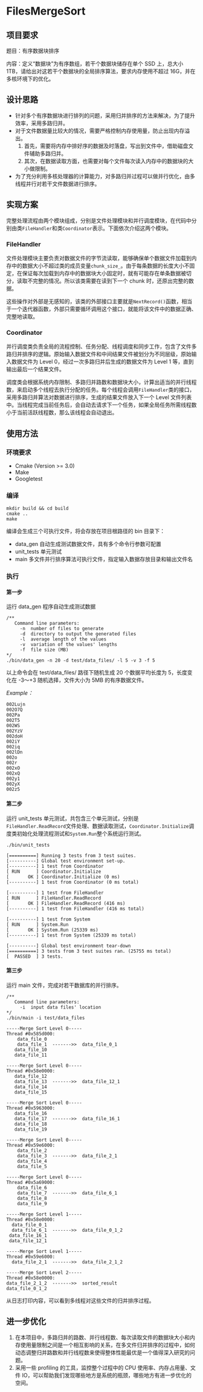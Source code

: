 # FilesMergeSort

## 项目要求

题目：有序数据块排序

内容：定义“数据块”为有序数组，若干个数据块储存在单个 SSD 上，总大小 1TB，请给出对这若干个数据块的全局排序算法，要求内存使用不超过 16G，并在多核环境下的优化。

## 设计思路

- 针对多个有序数据块进行排列的问题，采用归并排序的方法来解决，为了提升效率，采用多路归并。
- 对于文件数据量比较大的情况，需要严格控制内存使用量，防止出现内存溢出。
  1. 首先，需要将内存中排好序的数据及时落盘，写出到文件中，借助磁盘文件辅助多路归并。
  2. 其次，在数据读取方面，也需要对每个文件每次读入内存中的数据块的大小做限制。
- 为了充分利用多核处理器的计算能力，对多路归并过程可以做并行优化，由多线程并行对若干文件数据进行排序。

## 实现方案

完整处理流程由两个模块组成，分别是文件处理模块和并行调度模块，在代码中分别由类`FileHandler`和类`Coordinator`表示。下面依次介绍这两个模块。

### FileHandler

文件处理模块主要负责对数据文件的字节流读取，能够确保单个数据文件加载到内存中的数据大小不超过类的成员变量`chunk_size_`。由于每条数据的长度大小不固定，在保证每次加载到内存中的数据块大小固定时，就有可能存在单条数据被切分，读取不完整的情况。所以该类需要在读到下一个 chunk 时，还原出完整的数据。

这些操作对外部是无感知的，该类的外部接口主要就是`NextRecord()`函数，相当于一个迭代器函数，外部只需要循环调用这个接口，就能将该文件中的数据正确、完整地读取。

### Coordinator

并行调度类负责全局的流程控制、任务分配、线程调度和同步工作，包含了文件多路归并排序的逻辑。原始输入数据文件和中间结果文件被划分为不同层级，原始输入数据文件为 Level 0，经过一次多路归并后生成的数据文件为 Level 1 等，直到输出最后一个结果文件。

调度类会根据系统内存限制、多路归并路数和数据块大小，计算出适当的并行线程数，来启动多个线程去执行分配的任务。每个线程会调用`FileHandler`类的接口，采用多路归并算法对数据进行排序，生成的结果文件放入下一个 Level 文件列表中。当线程完成当前任务后，会自动去请求下一个任务，如果全局任务所需线程数小于当前活跃线程数，那么该线程会自动退出。

## 使用方法

### 环境要求

- Cmake (Version >= 3.0)
- Make
- Googletest

### 编译

```shell
mkdir build && cd build
cmake ..
make
```

编译会生成三个可执行文件，将会存放在项目根路径的 bin 目录下：

- data_gen 自动生成测试数据文件，具有多个命令行参数可配置
- unit_tests 单元测试
- main 多文件并行排序算法可执行文件，指定输入数据存放目录和输出文件名

### 执行

#### 第一步

运行 data_gen 程序自动生成测试数据

```shell
/**
   Command line parameters:
     -n  number of files to generate
     -d  directory to output the generated files
     -l  average length of the values
     -v  variation of the values' lengths
     -f  file size (MB)
*/
./bin/data_gen -n 20 -d test/data_files/ -l 5 -v 3 -f 5
```

以上命令会在 test/data_files/ 路径下随机生成 20 个数据平均长度为 5，长度变化在 -3～+3 随机选择，文件大小为 5MB 的有序数据文件。

*Example：*

```
002Lujn
002O7Q
002Pa
002T5
002WS
002YzV
002doH
002iY
002iq
002lDn
002o
002r
002xO
002xQ
002y1
002yX
002z5
```

#### 第二步

运行 unit_tests 单元测试，共包含三个单元测试，分别是`FileHandler.ReadRecord`文件处理、数据读取测试，`Coordinator.Initialize`调度类初始化处理流程测试和`System.Run`整个系统运行测试。

```shell
./bin/unit_tests

[==========] Running 3 tests from 3 test suites.
[----------] Global test environment set-up.
[----------] 1 test from Coordinator
[ RUN      ] Coordinator.Initialize
[       OK ] Coordinator.Initialize (0 ms)
[----------] 1 test from Coordinator (0 ms total)

[----------] 1 test from FileHandler
[ RUN      ] FileHandler.ReadRecord
[       OK ] FileHandler.ReadRecord (416 ms)
[----------] 1 test from FileHandler (416 ms total)

[----------] 1 test from System
[ RUN      ] System.Run
[       OK ] System.Run (25339 ms)
[----------] 1 test from System (25339 ms total)

[----------] Global test environment tear-down
[==========] 3 tests from 3 test suites ran. (25755 ms total)
[  PASSED  ] 3 tests.
```

#### 第三步

运行 main 文件，完成对若干数据库的并行排序。

```shell
/**
   Command line parameters:
     -i  input data files' location
*/
./bin/main -i test/data_files

-----Merge Sort Level 0-----
Thread #0x585d000:
    data_file_0
    data_file_1  ------->>  data_file_0_1
   data_file_10
   data_file_11

-----Merge Sort Level 0-----
Thread #0x58e0000:
   data_file_12
   data_file_13  ------->>  data_file_12_1
   data_file_14
   data_file_15

-----Merge Sort Level 0-----
Thread #0x5963000:
   data_file_16
   data_file_17  ------->>  data_file_16_1
   data_file_18
   data_file_19

-----Merge Sort Level 0-----
Thread #0x59e6000:
    data_file_2
    data_file_3  ------->>  data_file_2_1
    data_file_4
    data_file_5

-----Merge Sort Level 0-----
Thread #0x5a69000:
    data_file_6
    data_file_7  ------->>  data_file_6_1
    data_file_8
    data_file_9

-----Merge Sort Level 1-----
Thread #0x58e0000:
  data_file_0_1
  data_file_6_1  ------->>  data_file_0_1_2
 data_file_16_1
 data_file_12_1

-----Merge Sort Level 1-----
Thread #0x59e6000:
  data_file_2_1  ------->>  data_file_2_1_2

-----Merge Sort Level 2-----
Thread #0x58e0000:
data_file_2_1_2  ------->>  sorted_result
data_file_0_1_2
```

从日志打印内容，可以看到多线程对这些文件的归并排序过程。

## 进一步优化

1. 在本项目中，多路归并的路数、并行线程数、每次读取文件的数据块大小和内存使用量限制之间是一个相互影响的关系，在多文件归并排序的过程中，如何动态调整归并路数和并行线程数来使得整体性能最优是一个值得深入研究的问题。
2. 采用一些 profiling 的工具，监控整个过程中的 CPU 使用率、内存占用量、文件 IO，可以帮助我们发现哪些地方是系统的瓶颈，哪些地方有进一步优化的空间。